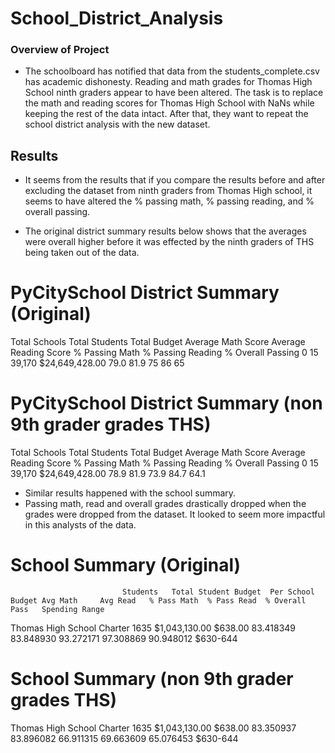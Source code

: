 # School_District_Analysis
### Overview of Project

- The schoolboard has notified that data from the students_complete.csv has academic dishonesty. Reading and math grades for Thomas High School ninth graders appear to have been altered. The task is to replace the math and reading scores for Thomas High School with NaNs while keeping the rest of the data intact. After that, they want to repeat the school district analysis with the new dataset.

## Results

- It seems from the results that if you compare the results before and after excluding the dataset from ninth graders from Thomas High school, it seems to have altered the % passing math, % passing reading, and % overall passing. 

- The original district summary results below shows that the averages were overall higher before it was effected by the ninth graders of THS being taken out of the data. 


# PyCitySchool District Summary (Original)	
Total Schools	  Total Students	  Total Budget	    Average Math Score	Average Reading Score	  % Passing Math	% Passing Reading	  % Overall Passing
0	      15	        39,170	      $24,649,428.00	      79.0	                  81.9	               75	               86	                65

# PyCitySchool District Summary (non 9th grader grades THS)
Total Schools	Total Students	Total Budget	  Average Math Score	  Average Reading Score	  % Passing Math	  % Passing Reading	    % Overall Passing
0	      15	        39,170	  $24,649,428.00      	78.9	              81.9	                73.9	          84.7	                       64.1

- Similar results happened with the school summary.
- Passing math, read and overall grades drastically dropped when the grades were dropped from the dataset. It looked to seem more impactful in this analysts of the data. 

# School Summary (Original)
                             Students   Total Student Budget  Per School Budget Avg Math     Avg Read   % Pass Math  % Pass Read  % Overall Pass   Spending Range
Thomas High School	Charter   	1635	   $1,043,130.00	      $638.00	          83.418349	  83.848930	  93.272171	  97.308869	    90.948012	      $630-644

# School Summary (non 9th grader grades THS) 

Thomas High School	Charter	    1635	   $1,043,130.00	      $638.00	          83.350937	  83.896082	   66.911315	69.663609	    65.076453        $630-644
